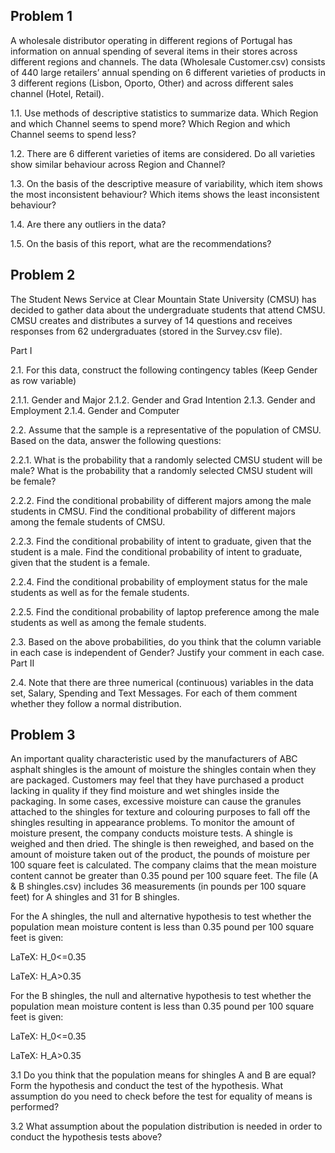 ## Problem 1

A wholesale distributor operating in different regions of Portugal has information on annual spending of several items in their stores across different regions and channels. The data (Wholesale Customer.csv) consists of 440 large retailers’ annual spending on 6 different varieties of products in 3 different regions (Lisbon, Oporto, Other) and across different sales channel (Hotel, Retail).

1.1. Use methods of descriptive statistics to summarize data.
Which Region and which Channel seems to spend more?
Which Region and which Channel seems to spend less?

1.2. There are 6 different varieties of items are considered.
Do all varieties show similar behaviour across Region and Channel?

1.3. On the basis of the descriptive measure of variability, which item shows the most inconsistent behaviour?
Which items shows the least inconsistent behaviour?

1.4. Are there any outliers in the data?

1.5. On the basis of this report, what are the recommendations?

 

## Problem 2

The Student News Service at Clear Mountain State University (CMSU) has decided to gather data about the undergraduate students that attend CMSU. CMSU creates and distributes a survey of 14 questions and receives responses from 62 undergraduates (stored in the Survey.csv file).

Part I

2.1. For this data, construct the following contingency tables (Keep Gender as row variable)

2.1.1. Gender and Major
2.1.2. Gender and Grad Intention
2.1.3. Gender and Employment
2.1.4. Gender and Computer
 

2.2. Assume that the sample is a representative of the population of CMSU. Based on the data, answer the following questions:

2.2.1. What is the probability that a randomly selected CMSU student will be male?
What is the probability that a randomly selected CMSU student will be female?

2.2.2. Find the conditional probability of different majors among the male students in CMSU.
Find the conditional probability of different majors among the female students of CMSU.

2.2.3. Find the conditional probability of intent to graduate, given that the student is a male.
Find the conditional probability of intent to graduate, given that the student is a female.

2.2.4. Find the conditional probability of employment status for the male students as well as for the female students.

2.2.5. Find the conditional probability of laptop preference among the male students as well as among the female students.
 

2.3. Based on the above probabilities, do you think that the column variable in each case is independent of Gender?
Justify your comment in each case.
Part II

2.4. Note that there are three numerical (continuous) variables in the data set, Salary, Spending and Text Messages. For each of them comment whether they follow a normal distribution.

 

## Problem 3

An important quality characteristic used by the manufacturers of ABC asphalt shingles is the amount of moisture the shingles contain when they are packaged. Customers may feel that they have purchased a product lacking in quality if they find moisture and wet shingles inside the packaging.   In some cases, excessive moisture can cause the granules attached to the shingles for texture and colouring purposes to fall off the shingles resulting in appearance problems. To monitor the amount of moisture present, the company conducts moisture tests. A shingle is weighed and then dried. The shingle is then reweighed, and based on the amount of moisture taken out of the product, the pounds of moisture per 100 square feet is calculated. The company claims that the mean moisture content cannot be greater than 0.35 pound per 100 square feet.
The file (A & B shingles.csv) includes 36 measurements (in pounds per 100 square feet) for A shingles and 31 for B shingles.

For the A shingles, the null and alternative hypothesis to test whether the population mean moisture content is less than 0.35 pound per 100 square feet  is given:

LaTeX: H_0<=0.35

LaTeX: H_A>0.35

For the B shingles, the null and alternative hypothesis to test whether the population mean moisture content is less than 0.35 pound per 100 square feet is given:

LaTeX: H_0<=0.35

LaTeX: H_A>0.35

3.1 Do you think that the population means for shingles A and B are equal? Form the hypothesis and conduct the test of the hypothesis. What assumption do you need to check before the test for equality of means is performed?

3.2 What assumption about the population distribution is needed in order to conduct the hypothesis tests above?
